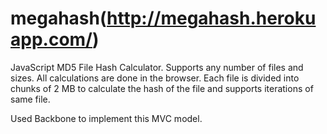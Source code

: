 megahash(http://megahash.herokuapp.com/)
========
JavaScript MD5 File Hash Calculator. 
Supports any number of files and sizes. All calculations are done in the browser. 
Each file is divided into chunks of 2 MB to calculate the hash of the file and supports iterations of same file. 

Used Backbone to implement this MVC model. 